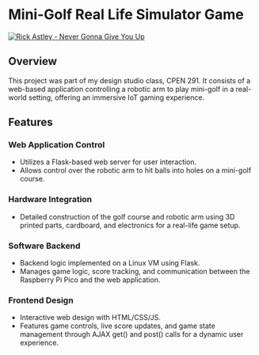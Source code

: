 # Mini-Golf Real Life Simulator Game

[![Rick Astley - Never Gonna Give You Up](http://img.youtube.com/vi/dQw4w9WgXcQ/0.jpg)](http://www.youtube.com/watch?v=dQw4w9WgXcQ "Rick Astley - Never Gonna Give You Up")

## Overview
This project was part of my design studio class, CPEN 291. It consists of a web-based application controlling a robotic arm to play mini-golf in a real-world setting, offering an immersive IoT gaming experience.

## Features

### Web Application Control
- Utilizes a Flask-based web server for user interaction.
- Allows control over the robotic arm to hit balls into holes on a mini-golf course.

### Hardware Integration
- Detailed construction of the golf course and robotic arm using 3D printed parts, cardboard, and electronics for a real-life game setup.

### Software Backend
- Backend logic implemented on a Linux VM using Flask.
- Manages game logic, score tracking, and communication between the Raspberry Pi Pico and the web application.

### Frontend Design
- Interactive web design with HTML/CSS/JS.
- Features game controls, live score updates, and game state management through AJAX get() and post() calls for a dynamic user experience.
